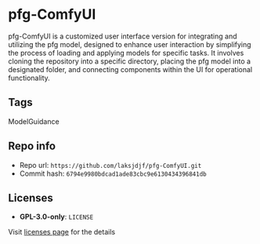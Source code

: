 # pfg-ComfyUI
pfg-ComfyUI is a customized user interface version for integrating and utilizing the pfg model, designed to enhance user interaction by simplifying the process of loading and applying models for specific tasks. It involves cloning the repository into a specific directory, placing the pfg model into a designated folder, and connecting components within the UI for operational functionality.

## Tags
ModelGuidance

## Repo info
- Repo url: `https://github.com/laksjdjf/pfg-ComfyUI.git`
- Commit hash: `6794e9980bdcad1ade83cbc9e6130434396841db`

## Licenses
- **GPL-3.0-only**: `LICENSE`

Visit [licenses page](licenses.md) for the details
